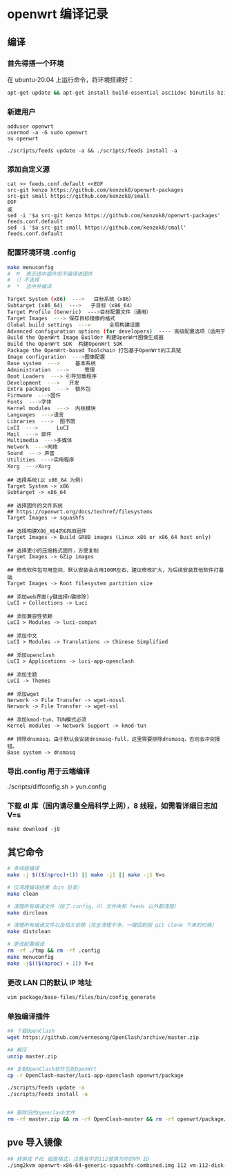# 

<!--
 * @Author: huzi
 * @Date: 2023-03-26 22:51:40
 * @LastEditTime: 2023-03-27 13:30:22
 * @FilePath: /blog/content/posts/openwrt编译.md
 * @Description:
-->
<!-- ---
title: 'openwrt 编译记录'
date: 2023-03-26T20:46:08+08:00
draft: true
--- -->

# openwrt 编译记录

## 编译

### 首先得搭一个环境

在 ubuntu-20.04 上运行命令，将环境搭建好：

```bash
apt-get update && apt-get install build-essential asciidoc binutils bzip2 gawk gettext git libncurses5-dev libz-dev patch python3 python2.7 unzip zlib1g-dev lib32gcc1 libc6-dev-i386 subversion flex uglifyjs git-core gcc-multilib p7zip p7zip-full msmtp libssl-dev texinfo libglib2.0-dev xmlto qemu-utils upx libelf-dev autoconf automake libtool autopoint device-tree-compiler g++-multilib antlr3 gperf wget curl swig rsync -y
```

### 新建用户

```
adduser openwrt
usermod -a -G sudo openwrt
su openwrt
```

```
./scripts/feeds update -a && ./scripts/feeds install -a
```

### 添加自定义源

```
cat >> feeds.conf.default <<EOF
src-git kenzo https://github.com/kenzok8/openwrt-packages
src-git small https://github.com/kenzok8/small
EOF
或
sed -i '$a src-git kenzo https://github.com/kenzok8/openwrt-packages' feeds.conf.default
sed -i '$a src-git small https://github.com/kenzok8/small' feeds.conf.default
```

### 配置环境环境 .config

```bash
make menuconfig
#  M  表示选中插件但不编译进固件
# （）不选择
#  *  选中并编译

Target System (x86)  --->   目标系统（x86）
Subtarget (x86_64)  --->   子目标（x86_64）
Target Profile (Generic)  --->目标配置文件（通用）
Target Images  ---> 保存目标镜像的格式
Global build settings  --->      全局构建设置
Advanced configuration options (for developers)  ---- 高级配置选项（适用于开发人员）
Build the OpenWrt Image Builder 构建OpenWrt图像生成器
Build the OpenWrt SDK  构建OpenWrt SDK
Package the OpenWrt-based Toolchain 打包基于OpenWrt的工具链
Image configuration  --->图像配置
Base system  --->     基本系统
Administration  --->     管理
Boot Loaders  ---> 引导加载程序
Development  --->   开发
Extra packages  --->  额外包
Firmware  --->固件
Fonts  --->字体
Kernel modules  --->  内核模块
Languages  --->语言
Libraries  --->  图书馆
LuCI  --->      LuCI
Mail  ---> 邮件
Multimedia  --->多媒体
Network  --->网络
Sound  ---> 声音
Utilities  --->实用程序
Xorg  --->Xorg
```

```
## 选择系统(以 x86_64 为例)
Target System -> x86
Subtarget -> x86_64

## 选择固件的文件系统
## https://openwrt.org/docs/techref/filesystems
Target Images -> squashfs

## 选择构建X86_X64的GRUB固件
Target Images -> Build GRUB images (Linux x86 or x86_64 host only)

## 选择更小的压缩格式固件，方便复制
Target Images -> GZip images

## 修改软件包可用空间，默认安装会占用100M左右，建议修改扩大，为后续安装其他软件打基础
Target Images -> Root filesystem partition size

## 添加web界面(y键选择n键排除)
LuCI > Collections -> Luci

## 添加兼容性依赖
LuCI > Modules -> luci-compat

## 添加中文
LuCI > Modules -> Translations -> Chinese Simplified

## 添加openclash
LuCI > Applications -> luci-app-openclash

## 添加主题
LuCI -> Themes

## 添加wget
Nerwork -> File Transfer -> wget-nossl
Nerwork -> File Transfer -> wget-ssl

## 添加kmod-tun，TUN模式必须
Kernel modules -> Network Support -> kmod-tun

## 排除dnsmasq，由于默认会安装dnsmasq-full，这里需要排除dnsmasq，否则会冲突报错。
Base system -> dnsmasq

```

### 导出.config 用于云端编译

./scripts/diffconfig.sh > yun.config

### 下载 dl 库（国内请尽量全局科学上网），8 线程，如需看详细日志加 V=s

`make download -j8`

## 其它命令

```bash
# 多线程编译
make -j $(($(nproc)+1)) || make -j1 || make -j1 V=s

# 仅清理编译结果（bin 目录）
make clean

# 清理所有编译文件（除了.config、dl 文件夹和 feeds 以外都清理）
make dirclean

# 清理所有编译文件以及相关依赖（完全清理干净，一键回到刚 git clone 下来的时候）
make distclean

# 更改配置编译
rm -rf ./tmp && rm -rf .config
make menuconfig
make -j$(($(nproc) + 1)) V=s
```

### 更改 LAN 口的默认 IP 地址

```bash
vim package/base-files/files/bin/config_generate
```

### 单独编译插件

```bash
## 下载OpenClash
wget https://github.com/vernesong/OpenClash/archive/master.zip

## 解压
unzip master.zip

## 复制OpenClash软件包到OpenWrt
cp -r OpenClash-master/luci-app-openclash openwrt/package

./scripts/feeds update -a
./scripts/feeds install -a


## 删除旧的openclash文件
rm -rf master.zip && rm -rf OpenClash-master && rm -rf openwrt/package/luci-app-openclash
```

## pve 导入镜像

```bash
## 转换成 PVE 磁盘格式，注意其中的112替换为你的VM ID
./img2kvm openwrt-x86-64-generic-squashfs-combined.img 112 vm-112-disk-1
```

